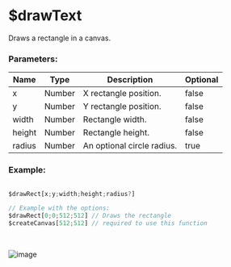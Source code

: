 # $drawText
Draws a rectangle in a canvas.

### Parameters:
| Name     | Type      | Description            | Optional |
| -------- | --------- | ---------------------- | -------- |
| x        | Number    | X rectangle position.      | false    |
| y        | Number    | Y rectangle position.      | false    |
| width    | Number    | Rectangle width.           | false    |
| height   | Number    | Rectangle height.          | false    |
| radius   | Number    | An optional circle radius. | true     |

### Example:

```js

$drawRect[x;y;width;height;radius?]

// Example with the options:
$drawRect[0;0;512;512] // Draws the rectangle 
$createCanvas[512;512] // required to use this function
```

<br/>

![image](https://i.imgur.com/qV2x2zV.jpg)
